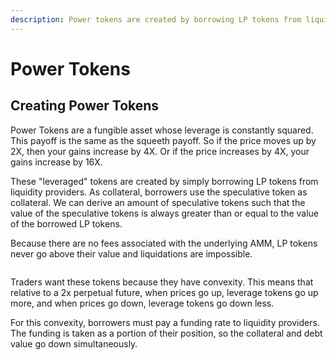 ```yaml
---
description: Power tokens are created by borrowing LP tokens from liquidity providers.
---
```


# Power Tokens

## Creating Power Tokens

Power Tokens are a fungible asset whose leverage is constantly squared. This payoff is the same as the squeeth payoff. So if the price moves up by 2X, then your gains increase by 4X. Or if the price increases by 4X, your gains increase by 16X.

These "leveraged" tokens are created by simply borrowing LP tokens from liquidity providers. As collateral, borrowers use the speculative token as collateral. We can derive an amount of speculative tokens such that the value of the speculative tokens is always greater than or equal to the value of the borrowed LP tokens.

Because there are no fees associated with the underlying AMM, LP tokens never go above their value and liquidations are impossible.

<figure><img src="../.gitbook/assets/Numoen Position Values (1).png" alt=""><figcaption></figcaption></figure>

Traders want these tokens because they have convexity. This means that relative to a 2x perpetual future, when prices go up, leverage tokens go up more, and when prices go down, leverage tokens go down less.

For this convexity, borrowers must pay a funding rate to liquidity providers. The funding is taken as a portion of their position, so the collateral and debt value go down simultaneously.
